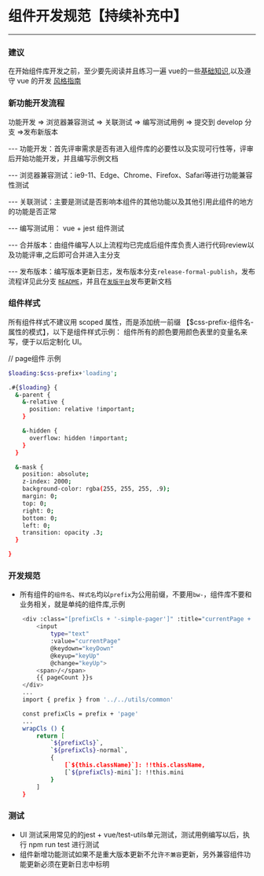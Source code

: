 # 组件开发规范【持续补充中】

----

### 建议

在开始组件库开发之前，至少要先阅读并且练习一遍 vue的一些[基础知识](https://cn.vuejs.org/v2/guide/),以及遵守 vue 的开发
[风格指南](https://cn.vuejs.org/v2/style-guide/)

### 新功能开发流程
功能开发 => 浏览器兼容测试 => 关联测试 => 编写测试用例 => 提交到 develop 分支 =>发布新版本

--- 功能开发：首先评审需求是否有进入组件库的必要性以及实现可行性等，评审后开始功能开发，并且编写示例文档

--- 浏览器兼容测试：ie9-11、Edge、Chrome、Firefox、Safari等进行功能兼容性测试

--- 关联测试：主要是测试是否影响本组件的其他功能以及其他引用此组件的地方的功能是否正常

--- 编写测试用： vue + jest 组件测试

--- 合并版本：由组件编写人以上流程均已完成后组件库负责人进行代码review以及功能评审,之后即可合并进入主分支

--- 发布版本：编写版本更新日志，发布版本分支`release-formal-publish`，发布流程详见此分支 [`README`](http://git.51baiwang.com/BaiwangFE/bwUI/tree/release-formal-publish)，并且在[`发版平台`](http://build.baiwang-inner.com:5000/#/modulars/frontend)发布更新文档

### 组件样式
所有组件样式不建议用 scoped 属性，而是添加统一前缀 【$css-prefix-组件名-属性的模式】，以下是组件样式示例：
组件所有的颜色要用颜色表里的变量名来写，便于以后定制化 UI。

// page组件  示例
```bash
$loading:$css-prefix+'loading';

.#{$loading} {
  &-parent {
    &-relative {
      position: relative !important;
    }

    &-hidden {
      overflow: hidden !important;
    }
  }

  &-mask {
    position: absolute;
    z-index: 2000;
    background-color: rgba(255, 255, 255, .9);
    margin: 0;
    top: 0;
    right: 0;
    bottom: 0;
    left: 0;
    transition: opacity .3;
  }

}
```

### 开发规范
- 所有组件的`组件名`、`样式名`均以`prefix`为公用前缀，不要用`bw-`，组件库不要和业务相关，就是单纯的组件库,示例
```bash
    <div :class="[prefixCls + '-simple-pager']" :title="currentPage + '/' + pageCount">
        <input
            type="text"
            :value="currentPage"
            @keydown="keyDown"
            @keyup="keyUp"
            @change="keyUp">
        <span>/</span>
        {{ pageCount }}s
    </div>
    ...
    import { prefix } from '../../utils/common'

    const prefixCls = prefix + 'page'
    ...
    wrapCls () {
        return [
            `${prefixCls}`,
            `${prefixCls}-normal`,
            {
                [`${this.className}`]: !!this.className,
                [`${prefixCls}-mini`]: !!this.mini
            }
        ]
    }
```
### 测试
- UI 测试采用常见的的jest + vue/test-utils单元测试，测试用例编写以后，执行 npm run test 进行测试
- 组件新增功能测试如果不是重大版本更新不允许`不兼容`更新，另外兼容组件功能更新必须在更新日志中标明